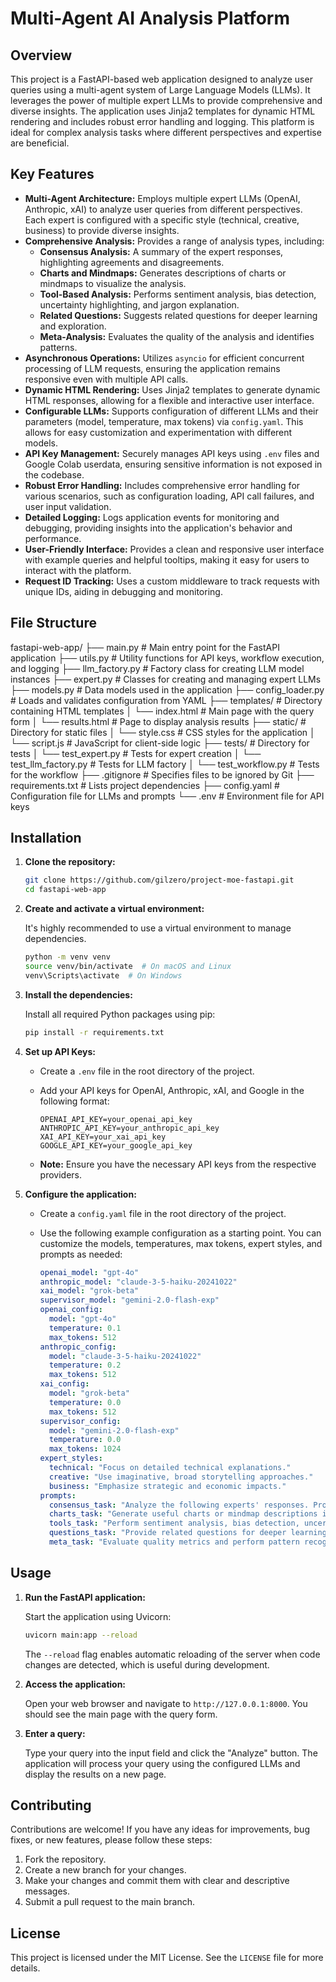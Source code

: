 # Multi-Agent AI Analysis Platform

## Overview

This project is a FastAPI-based web application designed to analyze user queries using a multi-agent system of Large Language Models (LLMs). It leverages the power of multiple expert LLMs to provide comprehensive and diverse insights. The application uses Jinja2 templates for dynamic HTML rendering and includes robust error handling and logging. This platform is ideal for complex analysis tasks where different perspectives and expertise are beneficial.

## Key Features

*   **Multi-Agent Architecture:** Employs multiple expert LLMs (OpenAI, Anthropic, xAI) to analyze user queries from different perspectives. Each expert is configured with a specific style (technical, creative, business) to provide diverse insights.
*   **Comprehensive Analysis:** Provides a range of analysis types, including:
    *   **Consensus Analysis:** A summary of the expert responses, highlighting agreements and disagreements.
    *   **Charts and Mindmaps:** Generates descriptions of charts or mindmaps to visualize the analysis.
    *   **Tool-Based Analysis:** Performs sentiment analysis, bias detection, uncertainty highlighting, and jargon explanation.
    *   **Related Questions:** Suggests related questions for deeper learning and exploration.
    *   **Meta-Analysis:** Evaluates the quality of the analysis and identifies patterns.
*   **Asynchronous Operations:** Utilizes `asyncio` for efficient concurrent processing of LLM requests, ensuring the application remains responsive even with multiple API calls.
*   **Dynamic HTML Rendering:** Uses Jinja2 templates to generate dynamic HTML responses, allowing for a flexible and interactive user interface.
*   **Configurable LLMs:** Supports configuration of different LLMs and their parameters (model, temperature, max tokens) via `config.yaml`. This allows for easy customization and experimentation with different models.
*   **API Key Management:** Securely manages API keys using `.env` files and Google Colab userdata, ensuring sensitive information is not exposed in the codebase.
*   **Robust Error Handling:** Includes comprehensive error handling for various scenarios, such as configuration loading, API call failures, and user input validation.
*   **Detailed Logging:** Logs application events for monitoring and debugging, providing insights into the application's behavior and performance.
*   **User-Friendly Interface:** Provides a clean and responsive user interface with example queries and helpful tooltips, making it easy for users to interact with the platform.
*   **Request ID Tracking:** Uses a custom middleware to track requests with unique IDs, aiding in debugging and monitoring.

## File Structure
fastapi-web-app/
├── main.py # Main entry point for the FastAPI application
├── utils.py # Utility functions for API keys, workflow execution, and logging
├── llm_factory.py # Factory class for creating LLM model instances
├── expert.py # Classes for creating and managing expert LLMs
├── models.py # Data models used in the application
├── config_loader.py # Loads and validates configuration from YAML
├── templates/ # Directory containing HTML templates
│ └── index.html # Main page with the query form
│ └── results.html # Page to display analysis results
├── static/ # Directory for static files
│ └── style.css # CSS styles for the application
│ └── script.js # JavaScript for client-side logic
├── tests/ # Directory for tests
│ └── test_expert.py # Tests for expert creation
│ └── test_llm_factory.py # Tests for LLM factory
│ └── test_workflow.py # Tests for the workflow
├── .gitignore # Specifies files to be ignored by Git
├── requirements.txt # Lists project dependencies
├── config.yaml # Configuration file for LLMs and prompts
└── .env # Environment file for API keys


## Installation

1.  **Clone the repository:**

    ```sh
    git clone https://github.com/gilzero/project-moe-fastapi.git
    cd fastapi-web-app
    ```

2.  **Create and activate a virtual environment:**

    It's highly recommended to use a virtual environment to manage dependencies.

    ```sh
    python -m venv venv
    source venv/bin/activate  # On macOS and Linux
    venv\Scripts\activate  # On Windows
    ```

3.  **Install the dependencies:**

    Install all required Python packages using pip:

    ```sh
    pip install -r requirements.txt
    ```

4.  **Set up API Keys:**

    *   Create a `.env` file in the root directory of the project.
    *   Add your API keys for OpenAI, Anthropic, xAI, and Google in the following format:

        ```env
        OPENAI_API_KEY=your_openai_api_key
        ANTHROPIC_API_KEY=your_anthropic_api_key
        XAI_API_KEY=your_xai_api_key
        GOOGLE_API_KEY=your_google_api_key
        ```
    *   **Note:** Ensure you have the necessary API keys from the respective providers.

5.  **Configure the application:**

    *   Create a `config.yaml` file in the root directory of the project.
    *   Use the following example configuration as a starting point. You can customize the models, temperatures, max tokens, expert styles, and prompts as needed:

        ```yaml
        openai_model: "gpt-4o"
        anthropic_model: "claude-3-5-haiku-20241022"
        xai_model: "grok-beta"
        supervisor_model: "gemini-2.0-flash-exp"
        openai_config:
          model: "gpt-4o"
          temperature: 0.1
          max_tokens: 512
        anthropic_config:
          model: "claude-3-5-haiku-20241022"
          temperature: 0.2
          max_tokens: 512
        xai_config:
          model: "grok-beta"
          temperature: 0.0
          max_tokens: 512
        supervisor_config:
          model: "gemini-2.0-flash-exp"
          temperature: 0.0
          max_tokens: 1024
        expert_styles:
          technical: "Focus on detailed technical explanations."
          creative: "Use imaginative, broad storytelling approaches."
          business: "Emphasize strategic and economic impacts."
        prompts:
          consensus_task: "Analyze the following experts' responses. Provide a consensus analysis and highlight disagreements."
          charts_task: "Generate useful charts or mindmap descriptions in concise text."
          tools_task: "Perform sentiment analysis, bias detection, uncertainty highlighting, and jargon explanation. Separate each analysis by sections."
          questions_task: "Provide related questions for deeper learning."
          meta_task: "Evaluate quality metrics and perform pattern recognition."
        ```

## Usage

1.  **Run the FastAPI application:**

    Start the application using Uvicorn:

    ```sh
    uvicorn main:app --reload
    ```

    The `--reload` flag enables automatic reloading of the server when code changes are detected, which is useful during development.

2.  **Access the application:**

    Open your web browser and navigate to `http://127.0.0.1:8000`. You should see the main page with the query form.

3.  **Enter a query:**

    Type your query into the input field and click the "Analyze" button. The application will process your query using the configured LLMs and display the results on a new page.

## Contributing

Contributions are welcome! If you have any ideas for improvements, bug fixes, or new features, please follow these steps:

1.  Fork the repository.
2.  Create a new branch for your changes.
3.  Make your changes and commit them with clear and descriptive messages.
4.  Submit a pull request to the main branch.

## License

This project is licensed under the MIT License. See the `LICENSE` file for more details.